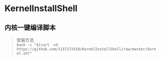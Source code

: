 # KernelInstallShell 
## 内核一键编译脚本

> 安装方法  
`bash -c "$(curl -sS https://github.com/1157173310/KernelInstallShell/raw/master/kernel.sh)"`
